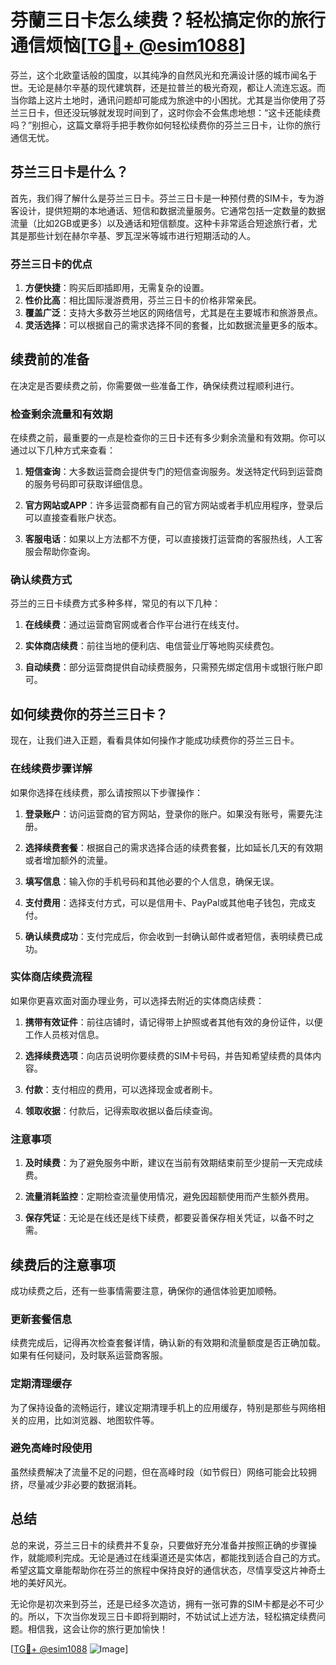 # 芬蘭三日卡怎么续费？轻松搞定你的旅行通信烦恼[[TG💪+ @esim1088](https://t.me/s/esim1088)]

芬兰，这个北欧童话般的国度，以其纯净的自然风光和充满设计感的城市闻名于世。无论是赫尔辛基的现代建筑群，还是拉普兰的极光奇观，都让人流连忘返。而当你踏上这片土地时，通讯问题却可能成为旅途中的小困扰。尤其是当你使用了芬兰三日卡，但还没玩够就发现时间到了，这时你会不会焦虑地想：“这卡还能续费吗？”别担心，这篇文章将手把手教你如何轻松续费你的芬兰三日卡，让你的旅行通信无忧。

## 芬兰三日卡是什么？

首先，我们得了解什么是芬兰三日卡。芬兰三日卡是一种预付费的SIM卡，专为游客设计，提供短期的本地通话、短信和数据流量服务。它通常包括一定数量的数据流量（比如2GB或更多）以及通话和短信额度。这种卡非常适合短途旅行者，尤其是那些计划在赫尔辛基、罗瓦涅米等城市进行短期活动的人。

### 芬兰三日卡的优点

1. **方便快捷**：购买后即插即用，无需复杂的设置。
2. **性价比高**：相比国际漫游费用，芬兰三日卡的价格非常亲民。
3. **覆盖广泛**：支持大多数芬兰地区的网络信号，尤其是在主要城市和旅游景点。
4. **灵活选择**：可以根据自己的需求选择不同的套餐，比如数据流量更多的版本。

## 续费前的准备

在决定是否要续费之前，你需要做一些准备工作，确保续费过程顺利进行。

### 检查剩余流量和有效期

在续费之前，最重要的一点是检查你的三日卡还有多少剩余流量和有效期。你可以通过以下几种方式来查看：

1. **短信查询**：大多数运营商会提供专门的短信查询服务。发送特定代码到运营商的服务号码即可获取详细信息。
   
2. **官方网站或APP**：许多运营商都有自己的官方网站或者手机应用程序，登录后可以直接查看账户状态。

3. **客服电话**：如果以上方法都不方便，可以直接拨打运营商的客服热线，人工客服会帮助你查询。

### 确认续费方式

芬兰的三日卡续费方式多种多样，常见的有以下几种：

1. **在线续费**：通过运营商官网或者合作平台进行在线支付。
   
2. **实体商店续费**：前往当地的便利店、电信营业厅等地购买续费包。
   
3. **自动续费**：部分运营商提供自动续费服务，只需预先绑定信用卡或银行账户即可。

## 如何续费你的芬兰三日卡？

现在，让我们进入正题，看看具体如何操作才能成功续费你的芬兰三日卡。

### 在线续费步骤详解

如果你选择在线续费，那么请按照以下步骤操作：

1. **登录账户**：访问运营商的官方网站，登录你的账户。如果没有账号，需要先注册。
   
2. **选择续费套餐**：根据自己的需求选择合适的续费套餐，比如延长几天的有效期或者增加额外的流量。

3. **填写信息**：输入你的手机号码和其他必要的个人信息，确保无误。

4. **支付费用**：选择支付方式，可以是信用卡、PayPal或其他电子钱包，完成支付。

5. **确认续费成功**：支付完成后，你会收到一封确认邮件或者短信，表明续费已成功。

### 实体商店续费流程

如果你更喜欢面对面办理业务，可以选择去附近的实体商店续费：

1. **携带有效证件**：前往店铺时，请记得带上护照或者其他有效的身份证件，以便工作人员核对信息。

2. **选择续费选项**：向店员说明你要续费的SIM卡号码，并告知希望续费的具体内容。

3. **付款**：支付相应的费用，可以选择现金或者刷卡。

4. **领取收据**：付款后，记得索取收据以备后续查询。

### 注意事项

1. **及时续费**：为了避免服务中断，建议在当前有效期结束前至少提前一天完成续费。

2. **流量消耗监控**：定期检查流量使用情况，避免因超额使用而产生额外费用。

3. **保存凭证**：无论是在线还是线下续费，都要妥善保存相关凭证，以备不时之需。

## 续费后的注意事项

成功续费之后，还有一些事情需要注意，确保你的通信体验更加顺畅。

### 更新套餐信息

续费完成后，记得再次检查套餐详情，确认新的有效期和流量额度是否正确加载。如果有任何疑问，及时联系运营商客服。

### 定期清理缓存

为了保持设备的流畅运行，建议定期清理手机上的应用缓存，特别是那些与网络相关的应用，比如浏览器、地图软件等。

### 避免高峰时段使用

虽然续费解决了流量不足的问题，但在高峰时段（如节假日）网络可能会比较拥挤，尽量减少非必要的数据消耗。

## 总结

总的来说，芬兰三日卡的续费并不复杂，只要做好充分准备并按照正确的步骤操作，就能顺利完成。无论是通过在线渠道还是实体店，都能找到适合自己的方式。希望这篇文章能帮助你在芬兰的旅程中保持良好的通信状态，尽情享受这片神奇土地的美好风光。

无论你是初次来到芬兰，还是已经多次造访，拥有一张可靠的SIM卡都是必不可少的。所以，下次当你发现三日卡即将到期时，不妨试试上述方法，轻松搞定续费问题。相信我，这会让你的旅行更加愉快！

[[TG💪+ @esim1088](https://t.me/s/esim1088) ![Image](https://i.postimg.cc/4NQfJmqS/Snipaste-2025-05-13-00-14-12.png)]